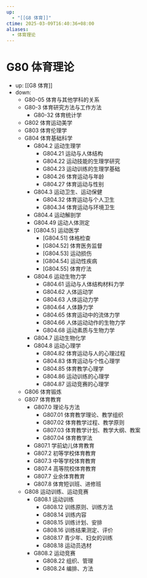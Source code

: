 ```yaml
---
up:
  - "[[G8 体育]]"
ctime: 2025-03-09T16:40:36+08:00
aliases:
  - 体育理论
---
```


# G80 体育理论

- up: [[G8 体育]]
- down:	
	- G80-05 体育与其他学科的关系
	- G80-3 体育研究方法与工作方法
		- G80-32 体育统计学
	- G802 体育运动美学
	- G803 体育伦理学
	- G804 体育基础科学
		- G804.2 运动生理学
			- G804.21 运动与人体结构
			- G804.22 运动技能的生理学研究
			- G804.23 运动训练的生理学基础
			- G804.26 体育运动与年龄
			- G804.27 体育运动与性别
		- G804.3 运动卫生、运动保健
			- G804.32 体育运动与个人卫生
			- G804.34 体育运动与环境卫生
		- G804.4 运动解剖学
		- G804.49 运动人体测定
		- [G804.5] 运动医学
			- [G804.51] 体格检查
			- [G804.52] 体育医务监督
			- [G804.53] 运动损伤
			- [G804.54] 运动性疾病
			- [G804.55] 体育疗法
		- G804.6 运动生物力学
			- G804.61 运动与人体结构材料力学
			- G804.62 人体运动学
			- G804.63 人体运动力学
			- G804.64 人体静力学
			- G804.65 体育运动中的流体力学
			- G804.66 人体运动动作的生物力学
			- G804.68 运动素质与生物力学
		- G804.7 运动生物化学
		- G804.8 运动心理学
			- G804.82 体育运动与人的心理过程
			- G804.83 体育运动与个性心理学
			- G804.85 体育教学心理学
			- G804.86 运动训练的心理学
			- G804.87 运动竞赛的心理学
	- G806 体育锻炼
	- G807 体育教育
		- G807.0 理论与方法
			- G807.01 体育教学理论、教学组织
			- G807.02 体育教学过程、教学原则
			- G807.03 体育教学计划、教学大纲、教案
			- G807.04 体育教学法
		- G807.1 学前幼儿体育教育
		- G807.2 初等学校体育教育
		- G807.3 中等学校体育教育
		- G807.4 高等院校体育教育
		- G807.7 业余体育教育
		- G807.8 体育短训班、进修班
	- G808 运动训练、运动竞赛
		- G808.1 运动训练
			- G808.12 训练原则、训练方法
			- G808.14 训练内容
			- G808.15 训练计划、安排
			- G808.16 训练结果测定、评价
			- G808.17 青少年、妇女的训练
			- G808.18 运动员选材
		- G808.2 运动竞赛
			- G808.22 组织、管理
			- G808.24 编排、方法
	
